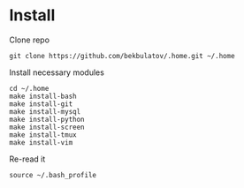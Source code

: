 Install
=======

Clone repo

    git clone https://github.com/bekbulatov/.home.git ~/.home

Install necessary modules

	cd ~/.home
	make install-bash
	make install-git
	make install-mysql
	make install-python
	make install-screen
	make install-tmux
	make install-vim

Re-read it

    source ~/.bash_profile
